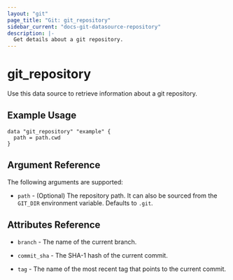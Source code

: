 ```yaml
---
layout: "git"
page_title: "Git: git_repository"
sidebar_current: "docs-git-datasource-repository"
description: |-
  Get details about a git repository.
---
```


# git_repository

Use this data source to retrieve information about a git repository.

## Example Usage

```hcl
data "git_repository" "example" {
  path = path.cwd
}
```

## Argument Reference

The following arguments are supported:

* `path` - (Optional) The repository path. It can also be sourced from the `GIT_DIR` environment variable. Defaults to `.git`.

## Attributes Reference

* `branch` - The name of the current branch.

* `commit_sha` - The SHA-1 hash of the current commit.

* `tag` - The name of the most recent tag that points to the current commit.
